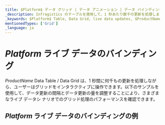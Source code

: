 ```yaml
---
title: $Platform$ データ グリッド | データ アニメーション | データ バインディング | インフラジスティックス
_description: Infragistics のテーブルを使用して、1 秒あたり数千の更新を処理します。$ProductName$ テーブルのサンプルを是非お試しください!
_keywords: $Platform$ Table, Data Grid, live data updates, $ProductName$, Infragistics, data binding, $Platform$ テーブル, データ グリッド, ライブ データの更新, データ バインディング, インフラジスティックス
mentionedTypes: ['Grid']
_language: ja
---
```


# $Platform$ ライブ データのバインディング

$ProductName$ Data Table / Data Grid は、1 秒間に何千もの更新を処理しながら、ユーザーはグリッドをインタラクティブに操作できます。以下のサンプルを使用して、データ更新の間隔とデータ更新の量を調整することにより、さまざまなライブ データシ ナリオでのグリッド処理のパフォーマンスを確認できます。

## $Platform$ ライブ データのバインディングの例


<code-view style="height: 600px"
           data-demos-base-url="{environment:demosBaseUrl}"
           iframe-src="{environment:demosBaseUrl}/grids/data-grid-binding-live-data"
           alt="$Platform$ ライブ データのバインディングの例"
           github-src="grids/data-grid/binding-live-data">
</code-view>

